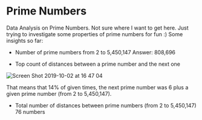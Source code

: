 # Prime Numbers
Data Analysis on Prime Numbers. Not sure where I want to get here. Just trying to investigate some properties of prime numbers for fun :) Some insights so far:

- Number of prime numbers from 2 to 5,450,147
Answer: 808,696

- Top count of distances between a prime number and the next one

![Screen Shot 2019-10-02 at 16 47 04](https://user-images.githubusercontent.com/5733246/66076526-6362f300-e534-11e9-9b44-c6501dbbba68.png)

That means that 14% of given times, the next prime number was 6 plus a given prime number (from 2 to 5,450,147). 


- Total number of distances between prime numbers (from 2 to 5,450,147)
76 numbers
